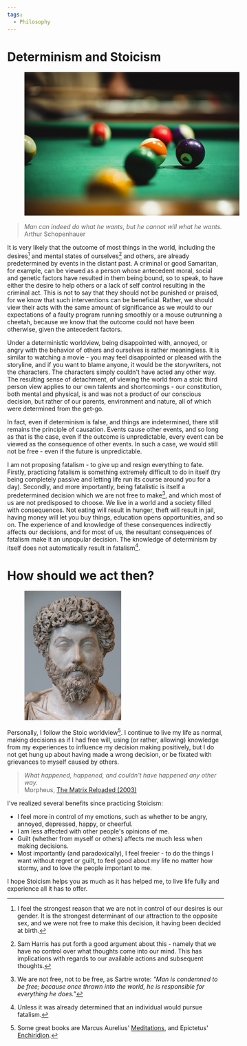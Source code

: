 ```yaml
---
tags:
  - Philosophy
---
```

# Determinism and Stoicism

<figure>
  <img src="/static/images/2022-03-03/billiards.jpg" alt="Billiards" loading="lazy" style="max-width: 500px"/>
</figure>

> *Man can indeed do what he wants, but he cannot will what he wants.*<br/> Arthur Schopenhauer 

It is very likely that the outcome of most things in the world, including the desires[^genetic-factors] and mental states of ourselves[^freedom-of-thought] and others, are already predetermined by events in the distant past. A criminal or good Samaritan, for example, can be viewed as a person whose antecedent moral, social and genetic factors have resulted in them being bound, so to speak, to have either the desire to help others or a lack of self control resulting in the criminal act. This is not to say that they should not be punished or praised, for we know that such interventions can be beneficial. Rather, we should view their acts with the same amount of significance as we would to our expectations of a faulty program running smoothly or a mouse outrunning a cheetah, because we know that the outcome could not have been otherwise, given the antecedent factors. 

Under a deterministic worldview, being disappointed with, annoyed, or angry with the behavior of others and ourselves is rather meaningless. It is similar to watching a movie - you may feel disappointed or pleased with the storyline, and if you want to blame anyone, it would be the storywriters, not the characters. The characters simply couldn't have acted any other way. The resulting sense of detachment, of viewing the world from a stoic third person view applies to our own talents and shortcomings - our constitution, both mental and physical, is and was not a product of our conscious decision, but rather of our parents, environment and nature, all of which were determined from the get-go.

In fact, even if determinism is false, and things are indetermined, there still remains the principle of causation. Events cause other events, and so long as that is the case, even if the outcome is unpredictable, every event can be viewed as the consequence of other events. In such a case, we would still not be free - even if the future is unpredictable.

I am not proposing fatalism - to give up and resign everything to fate. Firstly, practicing fatalism is something extremely difficult to do in itself (try being completely passive and letting life run its course around you for a day). Secondly, and more importantly, being fatalistic is itself a predetermined decision which we are not free to make[^sartre], and which most of us are not predisposed to choose. We live in a world and a society filled with consequences. Not eating will result in hunger, theft will result in jail, having money will let you buy things, education opens opportunities, and so on. The experience of and knowledge of these consequences indirectly affects our decisions, and for most of us, the resultant consequences of fatalism make it an unpopular decision. The knowledge of determinism by itself does not automatically result in fatalism[^fatalism].

# How should we act then?

<figure>
  <img src="/static/images/2022-03-03/marcus_aurelius.jpg" alt="Marcus Aurelius" loading="lazy" style="max-height: 300px"/>
</figure>

Personally, I follow the Stoic worldview[^stoicism]. I continue to live my life as normal, making decisions as if I had free will, using (or rather, allowing) knowledge from my experiences to influence my decision making positively, but I do not get hung up about having made a wrong decision, or be fixated with grievances to myself caused by others.

> *What happened, happened, and couldn't have happened any other way.* <br/> Morpheus, [The Matrix Reloaded (2003)](https://www.imdb.com/title/tt0234215/characters/nm0000401)

I've realized several benefits since practicing Stoicism:

- I feel more in control of my emotions, such as whether to be angry, annoyed, depressed, happy, or cheerful.
- I am less affected with other people's opinions of me.
- Guilt (whether from myself or others) affects me much less when making decisions.
- Most importantly (and paradoxically), I feel freeier - to do the things I want without regret or guilt, to feel good about my life no matter how stormy, and to love the people important to me. 

I hope Stoicism helps you as much as it has helped me, to live life fully and experience all it has to offer.

[^genetic-factors]: I feel the strongest reason that we are not in control of our desires is our gender. It is the strongest determinant of our attraction to the opposite sex, and we were not free to make this decision, it having been decided at birth.
[^freedom-of-thought]: Sam Harris has put forth a good argument about this - namely that we have no control over what thoughts come into our mind. This has implications with regards to our available actions and subsequent thoughts.
[^sartre]: We are not free, not to be free, as Sartre wrote: *"Man is condemned to be free; because once thrown into the world, he is responsible for everything he does."*
[^fatalism]: Unless it was already determined that an individual would pursue fatalism.
[^stoicism]: Some great books are Marcus Aurelius' [Meditations](https://www.goodreads.com/book/show/30659.Meditations), and Epictetus' [Enchiridion](https://www.goodreads.com/book/show/2085705.Discourses_and_Enchiridion).